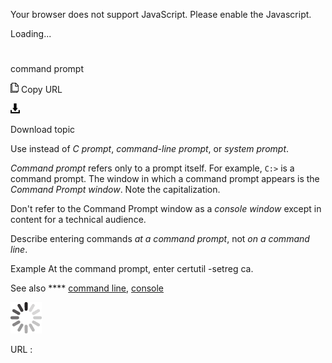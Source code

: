 Your browser does not support JavaScript. Please enable the Javascript.

Loading...

# 

command prompt

![Copy URL](media/command-prompt/Copy.png)
Copy URL

![Download](media/command-prompt/Download.png)

Download topic

Use instead of *C prompt*, *command-line prompt*, or *system prompt*.

*Command prompt* refers only to a prompt itself. For example, `C:>` is a command prompt. The window in which a command prompt appears is the *Command Prompt window*. Note the capitalization.

Don't refer to the Command Prompt window as a *console window* except in content for a technical audience.

Describe entering commands *at a command prompt*, not *on a command line*.

Example At the command prompt, enter certutil -setreg ca.

See also **** [command line](https://worldready.cloudapp.net/Styleguide/Read?id=2700&topicid=33561), [console](https://worldready.cloudapp.net/Styleguide/Read?id=2700&topicid=33563)

![In progress](media/command-prompt/activity-large.gif)

URL :
